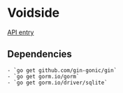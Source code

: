 # Voidside

[API entry](main.go)

## Dependencies

    - `go get github.com/gin-gonic/gin`
    - `go get gorm.io/gorm`
    - `go get gorm.io/driver/sqlite`

